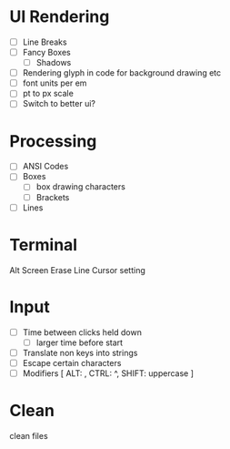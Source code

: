 # UI Rendering
- [ ] Line Breaks
- [ ] Fancy Boxes
    - [ ] Shadows
- [ ] Rendering glyph in code for background drawing etc
- [ ] font units per em
- [ ] pt to px scale
- [ ] Switch to better ui?

# Processing
- [ ] ANSI Codes
- [ ] Boxes
    - [ ] box drawing characters
    - [ ] Brackets
- [ ] Lines

# Terminal
Alt Screen
Erase Line
Cursor setting

# Input
- [ ] Time between clicks held down
    - [ ] larger time before start
- [ ] Translate non keys into strings
- [ ] Escape certain characters
- [ ] Modifiers [ ALT: , CTRL: ^, SHIFT: uppercase ]

# Clean
clean files
